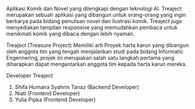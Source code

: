 Aplikasi Komik dan Novel yang dilengkapi dengan teknologi AI. Treaject merupakan sebuah aplikasi yang dibangun untuk orang-orang yang ingin berkarya pada bidang penulisan novel dan ilustrasi komik. Treaject juga menyediakan tampilan responsive yang memudahkan pembaca untuk menikmati komik yang dibaca dengan lebih nyaman.

Treaject (Treasure Project) 
Memiliki arti Proyek harta karun yang dibangun oleh anggota tim yang tengah menjalankan studi pada bidang Informatic Engennering, projek ini merupakan salah satu langkah pertama yang diharapkan dapat mengantarkan anggota tim kepada harta karun mereka.

Developer Treaject
1. Shifa Humaira Syahrin Tanaz (Backend Developer)
2. Niati (Frontend Developer)
3. Yulia Pipka (Frontend Developer)
